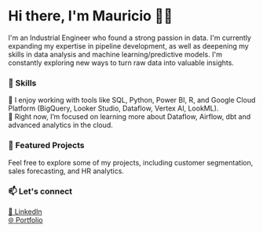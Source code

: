 # Hi there, I'm Mauricio 👋🏼

I'm an Industrial Engineer who found a strong passion in data. I'm currently expanding my expertise in pipeline development, as well as deepening my skills in data analysis and machine learning/predictive models. I'm constantly exploring new ways to turn raw data into valuable insights.

### 💼 Skills
💼 I enjoy working with tools like SQL, Python, Power BI, R, and Google Cloud Platform (BigQuery, Looker Studio, Dataflow, Vertex AI, LookML).  
🌱 Right now, I’m focused on learning more about Dataflow, Airflow, dbt and advanced analytics in the cloud.

### 📂 Featured Projects
Feel free to explore some of my projects, including customer segmentation, sales forecasting, and HR analytics.

### 📫 Let's connect 
[🔗 LinkedIn](https://www.linkedin.com/in/mauricio-rostagno/)  
[🌐 Portfolio](https://mauriciorostagno.github.io/portfolio/)
